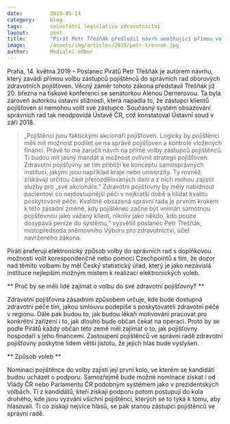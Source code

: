 ```yaml
---
date:         2019-05-14
category:     blog
tags:         celostátní legislativa zdravotnictví
layout:       post
title:        "Pirát Petr Třešňák předložil návrh umožňující přímou volbu zástupců pojištěnců do správních rad oborových zdravotních pojišťoven"
image:        /assets/img/articles/2019/petr-tresnak.jpg
author:       Mediální odbor
---
```



Praha, 14. května 2019 – Poslanec Pirátů Petr Třešňák je autorem návrhu, který zavádí přímou volbu zástupců pojištěnců do správních rad oborových zdravotních pojišťoven. Věcný záměr tohoto zákona představil Třešňák již 20. března na tiskové konferenci se senátorkou Alenou Dernerovou. Ta byla zároveň autorkou ústavní stížnosti, která napadla to, že zástupci klientů pojišťoven si nemohou volit své zástupce. Současný systém obsazování správních rad tak neodpovídá Ústavě ČR, což konstatoval Ústavní soud v září 2018.

> „Pojištěnci jsou faktickými akcionáři pojišťoven. Logicky by pojištěnci měli mít možnost podílet se na správě pojišťoven a kontrole vložených financí. Právě to má zaručit návrh na přímé volby zástupců pojištěnců. Ti budou mít jasný mandát a možnost ovlivnit strategii pojišťoven. Zdravotní pojišťovny se tím přiblíží ke konceptu samosprávných institucí, jakými jsou například kraje nebo univerzity. Ty rovněž získávají určitou část přerozdělovaných daní a z nich mohou zajistit služby pro „své akcionáře.” Zdravotní pojišťovny by měly nabídnout pacientovi co nejdostupnější péči v nejkratší době a hlídat kvalitu poskytované péče. Kvalitně obsazená správní rada je prvním krokem k této zásadní změně, kdy pojištěnec začne být vnímán samotnou pojišťovnou jako vážený klient, nikoliv jako někdo, kdo pouze dosypává peníze do systému,” vysvětlil poslanec Petr Třešňák, místopředseda sněmovního Výboru pro zdravotnictví, účel navrženého zákona.

Piráti preferují elektronický způsob volby do správních rad s doplňkovou možností volit korespondenčně nebo pomocí Czechpointů s tím, že dozor nad těmito volbami by měl Český statistický úřad, který je jako nezávislá instituce nejlepším možným místem k realizaci elektronických voleb.

 
** Proč by se měli lidé zajímat o volbu do své zdravotní pojišťovny? **

Zdravotní pojišťovna zásadním způsobem určuje, kde bude dostupná zdravotní péče tím, jakou smlouvu podepíše s poskytovateli zdravotní péče v regionu. Dále pak budou to, jak budou lékaři motivováni pracovat pro konkrétní zařízení i to, jak dlouho bude občan čekat na operaci. Proto by se podle Pirátů každý občan této země měl zajímat o to, jak pojišťovny hospodaří s jeho financemi. Zastoupení pojištěnců ve správní radě zdravotní pojišťovny poskytne lidem větší jistotu, že jejich hlas bude vyslyšen.

** Způsob voleb **

Nominaci pojištěnce do volby zajistí její první kolo, ve kterém se kandidáti budou ucházet o podporu. Samozřejmě bude možné nominace získat i od Vlády ČR nebo Parlamentu ČR podobným systémem jako v prezidentských volbách. Ti z kandidátů, kteří získají podporu potom postupují do kola druhého, kde jsou vyzváni všichni pojištěnci, kterých se to týká k tomu, aby hlasovali. Ti co získají nejvíce hlasů, se pak stanou zástupci pojištěnců ve správní radě.
